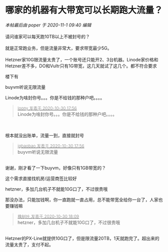 # 哪家的机器有大带宽可以长期跑大流量？


<i class="pstatus"> 本帖最后由 poper 于 2020-11-1 09:40 编辑 </i><br />
<br />
请问谁家可以每天跑10TB以上不被封号的？<br />
<br />
就是正常跑业务，但是流量非常大，要求带宽最少5G。<br />
<br />
Hetzner家10G限流量太贵了，一个账号还只能开2、3台机器。Linode家价格和Hetzner差不多，DO和Vultr只有1G带宽，这几天就试了这几个。都不符合要求

楼下有

buyvm听说无限流量<img src="static/image/smiley/default/lol.gif" smilieid="12" border="0" alt="" />

Linode为啥封你号。。。你是不给钱的那种户吧。。。。

<div class="quote"><blockquote><font size="2"><a href="https://www.hostloc.com/forum.php?mod=redirect&amp;goto=findpost&amp;pid=9376316&amp;ptid=760325" target="_blank"><font color="#999999">loony 发表于 2020-10-30 17:56</font></a></font><br />
Linode为啥封你号。。。你是不给钱的那种户吧。。。。</blockquote></div><br />
<br />
根本就没出账单，流量一到，直接就封号

<div class="quote"><blockquote><font size="2"><a href="https://www.hostloc.com/forum.php?mod=redirect&amp;goto=findpost&amp;pid=9376314&amp;ptid=760325" target="_blank"><font color="#999999">jqbaobao 发表于 2020-10-30 17:56</font></a></font><br />
buyvm听说无限流量</blockquote></div><br />
谢谢，刚才看了一下buyvm，好像只有1GB带宽的？

这个需求直接找机房/运营商签比较好

hetzner，多加几台机子不就能10G口了，不过很贵哦

那没办法，只能加钱啊，你一直跑就一直占用，总不能带宽全给你一台了，人家也要赚钱嘛

<div class="quote"><blockquote><font size="2"><a href="https://www.hostloc.com/forum.php?mod=redirect&amp;goto=findpost&amp;pid=9376377&amp;ptid=760325" target="_blank"><font color="#999999">橡树叶 发表于 2020-10-30 18:09</font></a></font><br />
hetzner，多加几台机子不就能10G口了，不过很贵哦</blockquote></div><br />
Hetzner的PX-Line就提供10G口了，但是限流量20TB，1天就跑完了。超出来的流量太贵了，支付不起。
